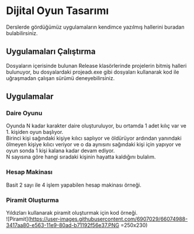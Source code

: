 # Dijital Oyun Tasarımı
Derslerde gördüğümüz uygulamaların kendimce yazılmış hallerini buradan bulabilirsiniz.

## Uygulamaları Çalıştırma 
Dosyaların içerisinde bulunan Release klasörlerinde projelerin bitmiş halleri bulunuyor, bu dosyalardaki projeadı.exe gibi dosyaları kullanarak kod ile uğraşmadan çalışan sürümü deneyebilirsiniz.

## Uygulamalar

### Daire Oyunu
Oyunda N kadar karakter daire oluşturuluyor, bu ortamda 1 adet kılıç var ve 1. kişiden oyun başlıyor. <br>
Birinci kişi sağındaki kişiye kılıcı saplıyor ve öldürüyor ardından yanındaki ölmeyen kişiye kılıcı veriyor ve o da aynısını sağındaki kişi için yapıyor ve oyun sonda 1 kişi kalana kadar devam ediyor.
<br>N sayısına göre hangi sıradaki kişinin hayatta kaldığını bulalım.

### Hesap Makinası
Basit 2 sayı ile 4 işlem yapabilen hesap makinası örneği.

### Piramit Oluşturma
Yıldızları kullanarak piramit oluşturmak için kod örneği. <br>
![Piramit](https://user-images.githubusercontent.com/6907029/66074988-3417aa80-e563-11e9-80ad-b71192f56e37.PNG =250x230)
